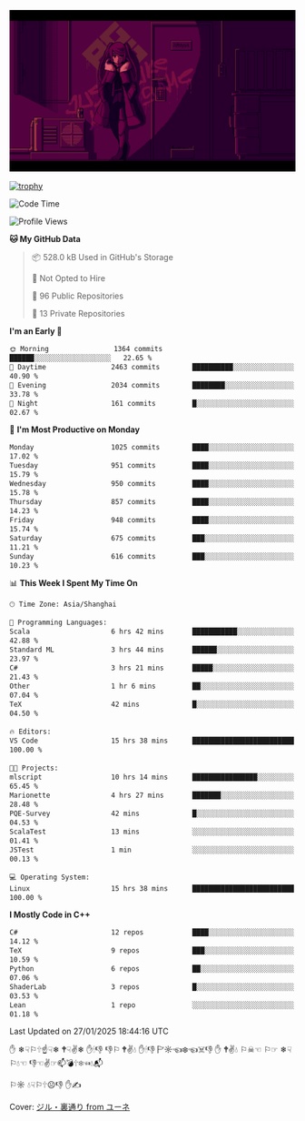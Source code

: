 ![](imgs/main.png)

[![trophy](https://github-profile-trophy.vercel.app/?username=NeilKleistGao&theme=dracula)](https://github.com/ryo-ma/github-profile-trophy)

<!--START_SECTION:waka-->
![Code Time](http://img.shields.io/badge/Code%20Time-1%2C598%20hrs%2042%20mins-blue)

![Profile Views](http://img.shields.io/badge/Profile%20Views-1-blue)

**🐱 My GitHub Data** 

> 📦 528.0 kB Used in GitHub's Storage 
 > 
> 🚫 Not Opted to Hire
 > 
> 📜 96 Public Repositories 
 > 
> 🔑 13 Private Repositories 
 > 
**I'm an Early 🐤** 

```text
🌞 Morning                1364 commits        ██████░░░░░░░░░░░░░░░░░░░   22.65 % 
🌆 Daytime                2463 commits        ██████████░░░░░░░░░░░░░░░   40.90 % 
🌃 Evening                2034 commits        ████████░░░░░░░░░░░░░░░░░   33.78 % 
🌙 Night                  161 commits         █░░░░░░░░░░░░░░░░░░░░░░░░   02.67 % 
```
📅 **I'm Most Productive on Monday** 

```text
Monday                   1025 commits        ████░░░░░░░░░░░░░░░░░░░░░   17.02 % 
Tuesday                  951 commits         ████░░░░░░░░░░░░░░░░░░░░░   15.79 % 
Wednesday                950 commits         ████░░░░░░░░░░░░░░░░░░░░░   15.78 % 
Thursday                 857 commits         ████░░░░░░░░░░░░░░░░░░░░░   14.23 % 
Friday                   948 commits         ████░░░░░░░░░░░░░░░░░░░░░   15.74 % 
Saturday                 675 commits         ███░░░░░░░░░░░░░░░░░░░░░░   11.21 % 
Sunday                   616 commits         ███░░░░░░░░░░░░░░░░░░░░░░   10.23 % 
```


📊 **This Week I Spent My Time On** 

```text
🕑︎ Time Zone: Asia/Shanghai

💬 Programming Languages: 
Scala                    6 hrs 42 mins       ███████████░░░░░░░░░░░░░░   42.88 % 
Standard ML              3 hrs 44 mins       ██████░░░░░░░░░░░░░░░░░░░   23.97 % 
C#                       3 hrs 21 mins       █████░░░░░░░░░░░░░░░░░░░░   21.43 % 
Other                    1 hr 6 mins         ██░░░░░░░░░░░░░░░░░░░░░░░   07.04 % 
TeX                      42 mins             █░░░░░░░░░░░░░░░░░░░░░░░░   04.50 % 

🔥 Editors: 
VS Code                  15 hrs 38 mins      █████████████████████████   100.00 % 

🐱‍💻 Projects: 
mlscript                 10 hrs 14 mins      ████████████████░░░░░░░░░   65.45 % 
Marionette               4 hrs 27 mins       ███████░░░░░░░░░░░░░░░░░░   28.48 % 
PQE-Survey               42 mins             █░░░░░░░░░░░░░░░░░░░░░░░░   04.53 % 
ScalaTest                13 mins             ░░░░░░░░░░░░░░░░░░░░░░░░░   01.41 % 
JSTest                   1 min               ░░░░░░░░░░░░░░░░░░░░░░░░░   00.13 % 

💻 Operating System: 
Linux                    15 hrs 38 mins      █████████████████████████   100.00 % 
```

**I Mostly Code in C++** 

```text
C#                       12 repos            ████░░░░░░░░░░░░░░░░░░░░░   14.12 % 
TeX                      9 repos             ███░░░░░░░░░░░░░░░░░░░░░░   10.59 % 
Python                   6 repos             ██░░░░░░░░░░░░░░░░░░░░░░░   07.06 % 
ShaderLab                3 repos             █░░░░░░░░░░░░░░░░░░░░░░░░   03.53 % 
Lean                     1 repo              ░░░░░░░░░░░░░░░░░░░░░░░░░   01.18 % 
```




 Last Updated on 27/01/2025 18:44:16 UTC
<!--END_SECTION:waka-->

✋ ❄☟⚐🕆☝☟❄ 🕈☟✌❄ ✋🕯👎 👎⚐ 🕈✌💧 ✋🕯👎 🏱☼☜❄☜☠👎 ✋ 🕈✌💧 ⚐☠☜ ⚐☞ ❄☟⚐💧☜ 👎☜✌☞📫💣🕆❄☜💧📬

⚐☼ 💧☟⚐🕆☹👎 ✋✍

Cover: [ジル・裏通り from ユーネ](https://www.pixiv.net/artworks/62127066)
